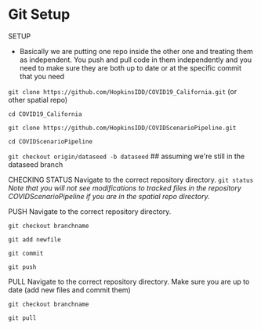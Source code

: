 # Git Setup

SETUP

* Basically we are putting one repo inside the other one and treating them as independent. You push and pull code in them independently and you need to make sure they are both up to date or at the specific commit that you need

`git clone https://github.com/HopkinsIDD/COVID19_California.git` (or other spatial repo)

`cd COVID19_California`

`git clone https://github.com/HopkinsIDD/COVIDScenarioPipeline.git`

`cd COVIDScenarioPipeline`

`git checkout origin/dataseed -b dataseed` ## assuming we're still in the dataseed branch

CHECKING STATUS Navigate to the correct repository directory. `git status` _Note that you will not see modifications to tracked files in the repository COVIDScenarioPipeline if you are in the spatial repo directory._

PUSH Navigate to the correct repository directory.

`git checkout branchname`

`git add newfile`

`git commit`

`git push`

PULL Navigate to the correct repository directory. Make sure you are up to date (add new files and commit them)

`git checkout branchname`

`git pull`
